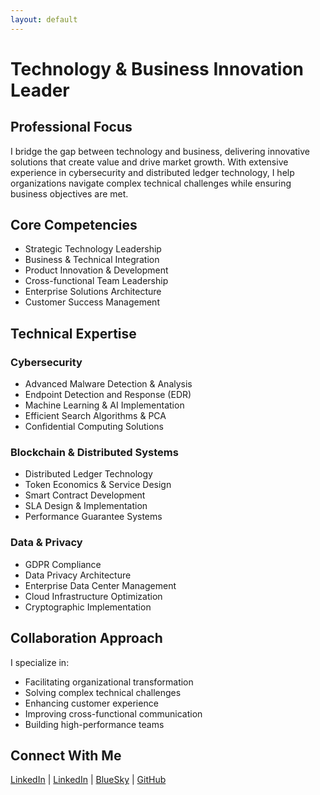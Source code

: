 ```yaml
---
layout: default
---
```


# Technology & Business Innovation Leader

## Professional Focus
I bridge the gap between technology and business, delivering innovative solutions that create value and drive market growth. With extensive experience in cybersecurity and distributed ledger technology, I help organizations navigate complex technical challenges while ensuring business objectives are met.

## Core Competencies
- Strategic Technology Leadership
- Business & Technical Integration
- Product Innovation & Development
- Cross-functional Team Leadership
- Enterprise Solutions Architecture
- Customer Success Management

## Technical Expertise
### Cybersecurity
- Advanced Malware Detection & Analysis
- Endpoint Detection and Response (EDR)
- Machine Learning & AI Implementation
- Efficient Search Algorithms & PCA
- Confidential Computing Solutions

### Blockchain & Distributed Systems
- Distributed Ledger Technology
- Token Economics & Service Design
- Smart Contract Development
- SLA Design & Implementation
- Performance Guarantee Systems

### Data & Privacy
- GDPR Compliance
- Data Privacy Architecture
- Enterprise Data Center Management
- Cloud Infrastructure Optimization
- Cryptographic Implementation

## Collaboration Approach
I specialize in:
- Facilitating organizational transformation
- Solving complex technical challenges
- Enhancing customer experience
- Improving cross-functional communication
- Building high-performance teams

## Connect With Me
[LinkedIn](https://www.linkedin.com/in/j%C3%BCrgen-eckel-5066ab13/) | [LinkedIn](https://www.linkedin.com/in/j%C3%BCrgen-eckel-5066ab13/) | [BlueSky](https://bsky.app/profile/3rg3n.bsky.social) | [GitHub](https://github.com/eckelj)
